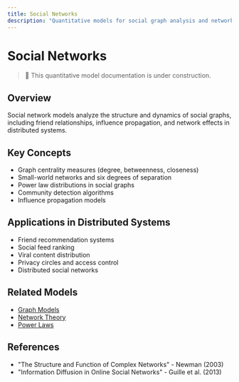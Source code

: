 ```yaml
---
title: Social Networks
description: "Quantitative models for social graph analysis and network effects"
---
```


# Social Networks

> 🚧 This quantitative model documentation is under construction.

## Overview
Social network models analyze the structure and dynamics of social graphs, including friend relationships, influence propagation, and network effects in distributed systems.

## Key Concepts
- Graph centrality measures (degree, betweenness, closeness)
- Small-world networks and six degrees of separation
- Power law distributions in social graphs
- Community detection algorithms
- Influence propagation models

## Applications in Distributed Systems
- Friend recommendation systems
- Social feed ranking
- Viral content distribution
- Privacy circles and access control
- Distributed social networks

## Related Models
- [Graph Models](graph-models.md)
- [Network Theory](network-theory.md)
- [Power Laws](power-laws.md)

## References
- "The Structure and Function of Complex Networks" - Newman (2003)
- "Information Diffusion in Online Social Networks" - Guille et al. (2013)